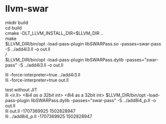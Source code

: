 # llvm-swar

mkdir build  
cd build  
cmake -DLT_LLVM_INSTALL_DIR=$LLVM_DIR ..  
make  
$LLVM_DIR/bin/opt -load-pass-plugin libSWARPass.so -passes=swar-pass -S ../add4i3.ll -o out.ll  
/  
$LLVM_DIR/bin/opt -load-pass-plugin libSWARPass.dylib -passes="swar-pass" -S ../add4i3.ll -o out.ll  
  
lli -force-interpreter=true ../add4i3.ll  
lli -force-interpreter=true out.ll  

test without JIT  
lli <ir.ll> <8*i4 as a 32bit int> <8*i4 as a 32bit int>
$LLVM_DIR/bin/opt -load-pass-plugin libSWARPass.dylib -passes="swar-pass" -S ../add8i4_p.ll -o out.ll  
lli out.ll -1707369925 1502828947  
lli ../add8i4_p.ll -1707369925 1502828947      